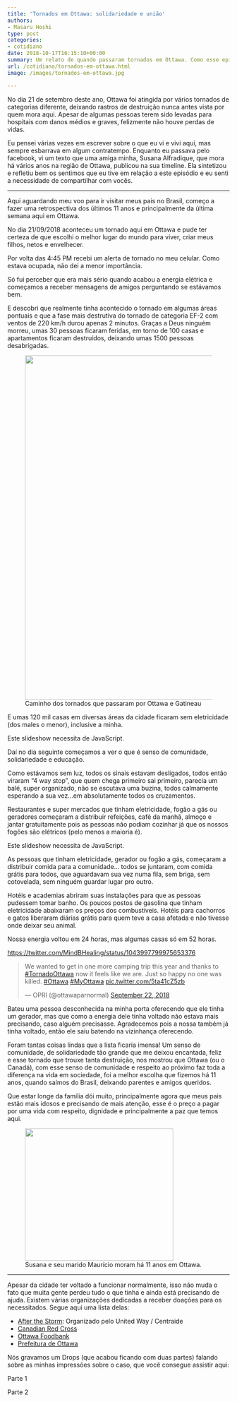 ```yaml
---
title: 'Tornados em Ottawa: solidariedade e união'
authors:
- Masaru Hoshi
type: post
categories:
- cotidiano
date: 2018-10-17T16:15:10+00:00
summary: Um relato de quando passaram tornados em Ottawa. Como esse episódio mostrou o melhor lado do canadense e como a união e solidariedade fazem parte deste país.
url: /cotidiano/tornados-em-ottawa.html
image: /images/tornados-em-ottawa.jpg

---
```

No dia 21 de setembro deste ano, Ottawa foi atingida por vários tornados de categorias diferente, deixando rastros de destruição nunca antes vista por quem mora aqui. Apesar de algumas pessoas terem sido levadas para hospitais com danos médios e graves, felizmente não houve perdas de vidas.

Eu pensei várias vezes em escrever sobre o que eu vi e vivi aqui, mas sempre esbarrava em algum contratempo. Enquanto eu passava pelo facebook, vi um texto que uma amiga minha, Susana Alfradique, que mora há vários anos na região de Ottawa, publicou na sua timeline. Ela sintetizou e refletiu bem os sentimos que eu tive em relação a este episódio e eu senti a necessidade de compartilhar com vocês.

* * *

Aqui aguardando meu voo para ir visitar meus pais no Brasil, começo a fazer uma retrospectiva dos últimos 11 anos e principalmente da última semana aqui em Ottawa.

No dia 21/09/2018 aconteceu um tornado aqui em Ottawa e pude ter certeza de que escolhi o melhor lugar do mundo para viver, criar meus filhos, netos e envelhecer.

Por volta das ‪4:45 PM‬ recebi um alerta de tornado no meu celular. Como estava ocupada, não dei a menor importância.

Só fui perceber que era mais sério quando acabou a energia elétrica e começamos a receber mensagens de amigos perguntando se estávamos bem.

E descobri que realmente tinha acontecido o tornado em algumas áreas pontuais e que a fase mais destrutiva do tornado de categoria EF-2 com ventos de 220 km/h durou apenas 2 minutos. Graças a Deus ninguém morreu, umas 30 pessoas ficaram feridas, em torno de 100 casas e apartamentos ficaram destruídos, deixando umas 1500 pessoas desabrigadas.

<figure id="attachment_12162" aria-describedby="caption-attachment-12162" class="wp-caption aligncenter"><img class="wp-image-12162 size-full" src="https://www.canadaagora.com/wp-content/uploads/tornados-em-ottawa-caminho-dos-tornados.jpg" alt="" width="780" height="780" srcset="https://www.canadaagora.com/wp-content/uploads/tornados-em-ottawa-caminho-dos-tornados.jpg 780w, https://www.canadaagora.com/wp-content/uploads/tornados-em-ottawa-caminho-dos-tornados-300x300.jpg 300w, https://www.canadaagora.com/wp-content/uploads/tornados-em-ottawa-caminho-dos-tornados-192x192.jpg 192w, https://www.canadaagora.com/wp-content/uploads/tornados-em-ottawa-caminho-dos-tornados-384x384.jpg 384w, https://www.canadaagora.com/wp-content/uploads/tornados-em-ottawa-caminho-dos-tornados-110x110.jpg 110w, https://www.canadaagora.com/wp-content/uploads/tornados-em-ottawa-caminho-dos-tornados-220x220.jpg 220w, https://www.canadaagora.com/wp-content/uploads/tornados-em-ottawa-caminho-dos-tornados-364x364.jpg 364w, https://www.canadaagora.com/wp-content/uploads/tornados-em-ottawa-caminho-dos-tornados-758x758.jpg 758w, https://www.canadaagora.com/wp-content/uploads/tornados-em-ottawa-caminho-dos-tornados-608x608.jpg 608w, https://www.canadaagora.com/wp-content/uploads/tornados-em-ottawa-caminho-dos-tornados-48x48.jpg 48w, https://www.canadaagora.com/wp-content/uploads/tornados-em-ottawa-caminho-dos-tornados-96x96.jpg 96w" sizes="(max-width: 780px) 100vw, 780px" /><figcaption id="caption-attachment-12162" class="wp-caption-text">Caminho dos tornados que passaram por Ottawa e Gatineau</figcaption></figure>

E umas 120 mil casas em diversas áreas da cidade ficaram sem eletricidade (dos males o menor), inclusive a minha.

<p class="jetpack-slideshow-noscript robots-nocontent">
  Este slideshow necessita de JavaScript.
</p>

<div id="gallery-11863-4-slideshow" class="slideshow-window jetpack-slideshow slideshow-black" data-trans="fade" data-autostart="1" data-gallery="[{&quot;src&quot;:&quot;https:\/\/www.canadaagora.com\/wp-content\/uploads\/tornados-em-ottawa-casas-destruidas-em-dunrobin-970x556.jpg&quot;,&quot;id&quot;:&quot;12163&quot;,&quot;title&quot;:&quot;tornados-em-ottawa-casas-destruidas-em-dunrobin&quot;,&quot;alt&quot;:&quot;&quot;,&quot;caption&quot;:&quot;Casas destru\u00eddas na regi\u00e3o de Dunrobin, na regi\u00e3o da Capital Nacional de Ottawa&quot;,&quot;itemprop&quot;:&quot;image&quot;},{&quot;src&quot;:&quot;https:\/\/www.canadaagora.com\/wp-content\/uploads\/tornados-em-ottawa-casas-destruidas-em-gatineau-970x556.jpg&quot;,&quot;id&quot;:&quot;12164&quot;,&quot;title&quot;:&quot;tornados-em-ottawa-casas-destruidas-em-gatineau&quot;,&quot;alt&quot;:&quot;&quot;,&quot;caption&quot;:&quot;Os ventos de um dos tornados chegaram a 220km\/h, arrancando telhados e destruindo casas inteiras&quot;,&quot;itemprop&quot;:&quot;image&quot;},{&quot;src&quot;:&quot;https:\/\/www.canadaagora.com\/wp-content\/uploads\/tornados-em-ottawa-casas-destruidas-em-gatineau-e-regiao-970x621.jpg&quot;,&quot;id&quot;:&quot;12165&quot;,&quot;title&quot;:&quot;Gatineau tornado&quot;,&quot;alt&quot;:&quot;&quot;,&quot;caption&quot;:&quot;Pessoas andam em meio aos escombros em Gatineau&quot;,&quot;itemprop&quot;:&quot;image&quot;},{&quot;src&quot;:&quot;https:\/\/www.canadaagora.com\/wp-content\/uploads\/tornados-em-ottawa-casas-destruidas-em-goderich-970x645.jpg&quot;,&quot;id&quot;:&quot;12166&quot;,&quot;title&quot;:&quot;tornados-em-ottawa-casas-destruidas-em-goderich&quot;,&quot;alt&quot;:&quot;&quot;,&quot;caption&quot;:&quot;Uma casa totalmente destru\u00edda na regi\u00e3o de Gatineau&quot;,&quot;itemprop&quot;:&quot;image&quot;},{&quot;src&quot;:&quot;https:\/\/www.canadaagora.com\/wp-content\/uploads\/tornados-em-ottawa-homem-carro-escombros-970x615.jpg&quot;,&quot;id&quot;:&quot;12167&quot;,&quot;title&quot;:&quot;tornados-em-ottawa-homem-carro-escombros&quot;,&quot;alt&quot;:&quot;&quot;,&quot;caption&quot;:&quot;Um homem olha para os restos de onde ficava sua casa sem acreditar no que est\u00e1 vendo&quot;,&quot;itemprop&quot;:&quot;image&quot;},{&quot;src&quot;:&quot;https:\/\/www.canadaagora.com\/wp-content\/uploads\/tornados-em-ottawa-caminhao-tombado-970x546.jpg&quot;,&quot;id&quot;:&quot;12168&quot;,&quot;title&quot;:&quot;tornados-em-ottawa-caminhao-tombado&quot;,&quot;alt&quot;:&quot;&quot;,&quot;caption&quot;:&quot;Pelas ruas, carro se caminh\u00f5es tombados, v\u00edtimas da for\u00e7a dos ventos&quot;,&quot;itemprop&quot;:&quot;image&quot;},{&quot;src&quot;:&quot;https:\/\/www.canadaagora.com\/wp-content\/uploads\/tornados-em-ottawa-premier-doug-ford-prefeito-watson-970x693.jpg&quot;,&quot;id&quot;:&quot;12169&quot;,&quot;title&quot;:&quot;tornados-em-ottawa-premier-doug-ford-prefeito-watson&quot;,&quot;alt&quot;:&quot;&quot;,&quot;caption&quot;:&quot;O premier de Ontario, Doug Ford, e o prefeito de Ottawa, Jim Watson, visitam uma das regi\u00f5es mais afetadas pelos Tornados&quot;,&quot;itemprop&quot;:&quot;image&quot;}]" itemscope itemtype="https://schema.org/ImageGallery">
</div>

Daí no dia seguinte começamos a ver o que é senso de comunidade, solidariedade e educação.

Como estávamos sem luz, todos os sinais estavam desligados, todos então viraram &#8220;4 way stop&#8221;, que quem chega primeiro sai primeiro, parecia um balé, super organizado, não se escutava uma buzina, todos calmamente esperando a sua vez&#8230;em absolutamente todos os cruzamentos.

Restaurantes e super mercados que tinham eletricidade, fogão a gás ou geradores começaram a distribuir refeições, café da manhã, almoço e jantar gratuitamente pois as pessoas não podiam cozinhar já que os nossos fogões são elétricos (pelo menos a maioria é).

<p class="jetpack-slideshow-noscript robots-nocontent">
  Este slideshow necessita de JavaScript.
</p>

<div id="gallery-11863-5-slideshow" class="slideshow-window jetpack-slideshow slideshow-black" data-trans="fade" data-autostart="1" data-gallery="[{&quot;src&quot;:&quot;https:\/\/www.canadaagora.com\/wp-content\/uploads\/tornados-em-ottawa-estacao-merivale.png&quot;,&quot;id&quot;:&quot;12173&quot;,&quot;title&quot;:&quot;tornados-em-ottawa-estacao-merivale&quot;,&quot;alt&quot;:&quot;&quot;,&quot;caption&quot;:&quot;Esta\u00e7\u00e3o perto da Merivale Road destru\u00edda pelos ventos&quot;,&quot;itemprop&quot;:&quot;image&quot;},{&quot;src&quot;:&quot;https:\/\/www.canadaagora.com\/wp-content\/uploads\/tornados-em-ottawa-torres-destruidas.jpg&quot;,&quot;id&quot;:&quot;12174&quot;,&quot;title&quot;:&quot;tornados-em-ottawa-torres-destruidas&quot;,&quot;alt&quot;:&quot;Algumas das centenas das torres de transmiss\u00e3o que foram destru\u00eddas pelos ventos de 220km\/h&quot;,&quot;caption&quot;:&quot;&quot;,&quot;itemprop&quot;:&quot;image&quot;},{&quot;src&quot;:&quot;https:\/\/www.canadaagora.com\/wp-content\/uploads\/tornados-em-ottawa-transformador-destruido.jpg&quot;,&quot;id&quot;:&quot;12175&quot;,&quot;title&quot;:&quot;tornados-em-ottawa-transformador-destruido&quot;,&quot;alt&quot;:&quot;O transformador da esta\u00e7\u00e3o de energia foi totalmente destru\u00eddo e v\u00e1rias linhas danificadas&quot;,&quot;caption&quot;:&quot;&quot;,&quot;itemprop&quot;:&quot;image&quot;},{&quot;src&quot;:&quot;https:\/\/www.canadaagora.com\/wp-content\/uploads\/tornados-em-ottawa-filas-em-postos-de-gasolina.jpg&quot;,&quot;id&quot;:&quot;12177&quot;,&quot;title&quot;:&quot;tornados-em-ottawa-filas-em-postos-de-gasolina&quot;,&quot;alt&quot;:&quot;&quot;,&quot;caption&quot;:&quot;Os poucos postos de gasolina que continuavam funcionando tinham filas que duravam horas&quot;,&quot;itemprop&quot;:&quot;image&quot;}]" itemscope itemtype="https://schema.org/ImageGallery">
</div>

As pessoas que tinham eletricidade, gerador ou fogão a gás, começaram a distribuir comida para a comunidade&#8230; todos se juntaram, com comida grátis para todos, que aguardavam sua vez numa fila, sem briga, sem cotovelada, sem ninguém guardar lugar pro outro.

Hotéis e academias abriram suas instalações para que as pessoas pudessem tomar banho.
Os poucos postos de gasolina que tinham eletricidade abaixaram os preços dos combustíveis.
Hotéis para cachorros e gatos liberaram diárias grátis para quem teve a casa afetada e não tivesse onde deixar seu animal.

Nossa energia voltou em 24 horas, mas algumas casas só em 52 horas.

https://twitter.com/MindBHealing/status/1043997799975653376

<blockquote class="twitter-tweet lazyload" data-expand="600" data-script="https://platform.twitter.com/widgets.js"  data-width="550" data-dnt="true">
  <p lang="en" dir="ltr">
    We wanted to get in one more camping trip this year and thanks to <a href="https://twitter.com/hashtag/TornadoOttawa?src=hash&ref_src=twsrc%5Etfw">#TornadoOttawa</a> now it feels like we are. Just so happy no one was killed. <a href="https://twitter.com/hashtag/Ottawa?src=hash&ref_src=twsrc%5Etfw">#Ottawa</a> <a href="https://twitter.com/hashtag/MyOttawa?src=hash&ref_src=twsrc%5Etfw">#MyOttawa</a> <a href="https://t.co/5ta41cZ5zb">pic.twitter.com/5ta41cZ5zb</a>
  </p>

  <p>
    &mdash; OPRI (@ottawaparnormal) <a href="https://twitter.com/ottawaparnormal/status/1043621250168496129?ref_src=twsrc%5Etfw">September 22, 2018</a>
  </p>
</blockquote>

Bateu uma pessoa desconhecida na minha porta oferecendo que ele tinha um gerador, mas que como a energia dele tinha voltado não estava mais precisando, caso alguém precisasse. Agradecemos pois a nossa também já tinha voltado, então ele saiu batendo na vizinhança oferecendo.

Foram tantas coisas lindas que a lista ficaria imensa! Um senso de comunidade, de solidariedade tão grande que me deixou encantada, feliz e esse tornado que trouxe tanta destruição, nos mostrou que Ottawa (ou o Canadá), com esse senso de comunidade e respeito ao próximo faz toda a diferença na vida em sociedade, foi a melhor escolha que fizemos ‪há 11‬ anos, quando saímos do Brasil, deixando parentes e amigos queridos.

Que estar longe da família dói muito, principalmente agora que meus pais estão mais idosos e precisando de mais atenção, esse é o preço a pagar por uma vida com respeito, dignidade e principalmente a paz que temos aqui.

<figure id="attachment_12179" aria-describedby="caption-attachment-12179" class="wp-caption aligncenter"><img class="wp-image-12179 size-medium" src="https://www.canadaagora.com/wp-content/uploads/susana-mauricio-alfradique-336x300.jpg" alt="" width="336" height="300" srcset="https://www.canadaagora.com/wp-content/uploads/susana-mauricio-alfradique-336x300.jpg 336w, https://www.canadaagora.com/wp-content/uploads/susana-mauricio-alfradique-970x867.jpg 970w, https://www.canadaagora.com/wp-content/uploads/susana-mauricio-alfradique-364x325.jpg 364w, https://www.canadaagora.com/wp-content/uploads/susana-mauricio-alfradique-758x677.jpg 758w, https://www.canadaagora.com/wp-content/uploads/susana-mauricio-alfradique-608x543.jpg 608w, https://www.canadaagora.com/wp-content/uploads/susana-mauricio-alfradique-1152x1029.jpg 1152w, https://www.canadaagora.com/wp-content/uploads/susana-mauricio-alfradique-54x48.jpg 54w, https://www.canadaagora.com/wp-content/uploads/susana-mauricio-alfradique-107x96.jpg 107w, https://www.canadaagora.com/wp-content/uploads/susana-mauricio-alfradique.jpg 2048w" sizes="(max-width: 336px) 100vw, 336px" /><figcaption id="caption-attachment-12179" class="wp-caption-text">Susana e seu marido Maurício moram há 11 anos em Ottawa.</figcaption></figure>

* * *

Apesar da cidade ter voltado a funcionar normalmente, isso não muda o fato que muita gente perdeu tudo o que tinha e ainda está precisando de ajuda. Existem várias organizações dedicadas a receber doações para os necessitados. Segue aqui uma lista delas:

  * <a href="https://afterthestorm.ca/" target="_blank" rel="noopener noreferrer">After the Storm</a>: Organizado pelo United Way / Centraide
  * <a href="http://www.redcross.ca/about-us/red-cross-stories/2018/red-cross-responds-in-aftermath-of-ottawa-gatineau-tornadoes" target="_blank" rel="noopener noreferrer">Canadian Red Cross</a>
  * <a href="https://ottawafoodbank.akaraisin.com/Donation/Event/DonationInfo.aspx?seid=18057&mid=48" target="_blank" rel="noopener noreferrer">Ottawa Foodbank</a>
  * <a href="https://ottawa.ca/en/residents/emergency-services/windstorm-and-tornado-response" target="_blank" rel="noopener noreferrer">Prefeitura de Ottawa</a>

Nós gravamos um Drops (que acabou ficando com duas partes) falando sobre as minhas impressões sobre o caso, que você consegue assistir aqui:

Parte 1

<span class="embed-youtube" style="text-align:center; display: block;"></span>

Parte 2

<span class="embed-youtube" style="text-align:center; display: block;"></span>